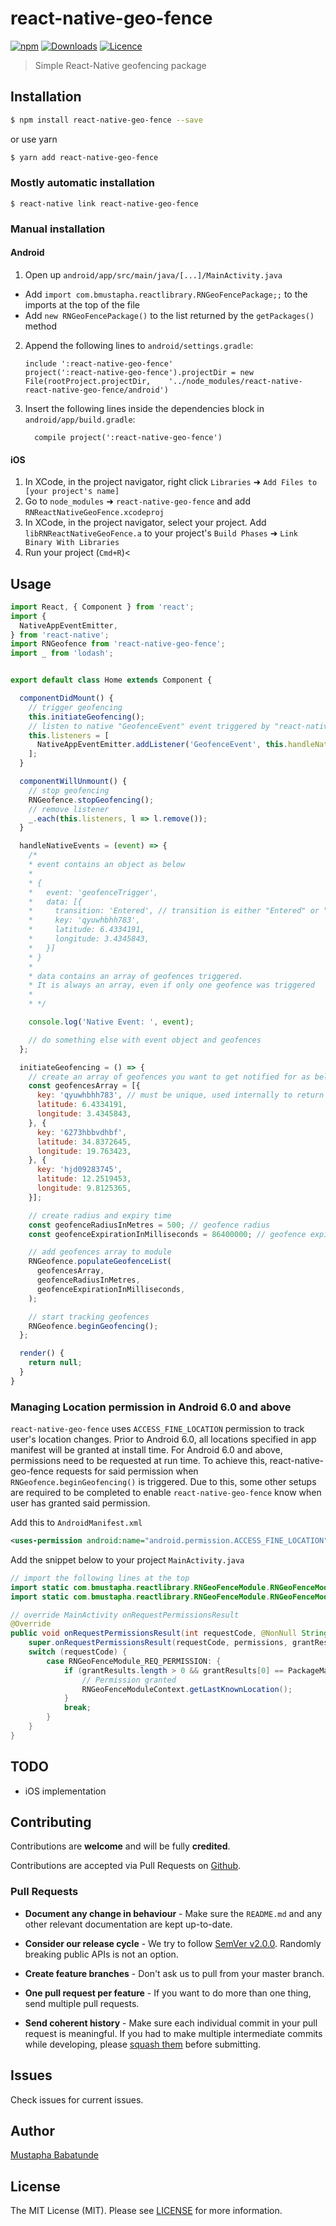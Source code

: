 
# react-native-geo-fence

[![npm](https://img.shields.io/npm/v/react-native-geo-fence.svg)](https://www.npmjs.com/package/react-native-geo-fence) [![Downloads](https://img.shields.io/npm/dt/react-native-geo-fence.svg)](https://www.npmjs.com/package/react-native-geo-fence) [![Licence](https://img.shields.io/npm/l/react-native-geo-fence.svg)](https://www.npmjs.com/package/react-native-geo-fence)

> Simple React-Native geofencing package

## Installation

``` bash
$ npm install react-native-geo-fence --save
```
or use yarn

``` bash
$ yarn add react-native-geo-fence
```

### Mostly automatic installation

`$ react-native link react-native-geo-fence`

### Manual installation

#### Android

1. Open up `android/app/src/main/java/[...]/MainActivity.java`
  - Add `import com.bmustapha.reactlibrary.RNGeoFencePackage;;` to the imports at the top of the file
  - Add `new RNGeoFencePackage()` to the list returned by the `getPackages()` method
2. Append the following lines to `android/settings.gradle`:
  	```
  	include ':react-native-geo-fence'
  	project(':react-native-geo-fence').projectDir = new File(rootProject.projectDir, 	'../node_modules/react-native-react-native-geo-fence/android')
  	```
3. Insert the following lines inside the dependencies block in `android/app/build.gradle`:
  	```
      compile project(':react-native-geo-fence')
  	```

#### iOS

1. In XCode, in the project navigator, right click `Libraries` ➜ `Add Files to [your project's name]`
2. Go to `node_modules` ➜ `react-native-geo-fence` and add `RNReactNativeGeoFence.xcodeproj`
3. In XCode, in the project navigator, select your project. Add `libRNReactNativeGeoFence.a` to your project's `Build Phases` ➜ `Link Binary With Libraries`
4. Run your project (`Cmd+R`)<


## Usage
```javascript
import React, { Component } from 'react';
import {
  NativeAppEventEmitter,
} from 'react-native';
import RNGeofence from 'react-native-geo-fence';
import _ from 'lodash';


export default class Home extends Component {

  componentDidMount() {
    // trigger geofencing
    this.initiateGeofencing();
    // listen to native "GeofenceEvent" event triggered by "react-native-geo-fence"
    this.listeners = [
      NativeAppEventEmitter.addListener('GeofenceEvent', this.handleNativeEvents),
    ];
  }

  componentWillUnmount() {
    // stop geofencing
    RNGeofence.stopGeofencing();
    // remove listener
    _.each(this.listeners, l => l.remove());
  }

  handleNativeEvents = (event) => {
    /*
    * event contains an object as below
    *
    * {
    *   event: 'geofenceTrigger',
    *   data: [{
    *     transition: 'Entered', // transition is either "Entered" or "Exited" explains if user entered or exited geofence
    *     key: 'qyuwhbhh783',
    *     latitude: 6.4334191,
    *     longitude: 3.4345843,
    *   }]
    * }
    *
    * data contains an array of geofences triggered.
    * It is always an array, even if only one geofence was triggered
    *
    * */

    console.log('Native Event: ', event);

    // do something else with event object and geofences
  };

  initiateGeofencing = () => {
    // create an array of geofences you want to get notified for as below
    const geofencesArray = [{
      key: 'qyuwhbhh783', // must be unique, used internally to return unique geofence
      latitude: 6.4334191,
      longitude: 3.4345843,
    }, {
      key: '6273hbbvdhbf',
      latitude: 34.8372645,
      longitude: 19.763423,
    }, {
      key: 'hjd09283745',
      latitude: 12.2519453,
      longitude: 9.8125365,
    }];

    // create radius and expiry time
    const geofenceRadiusInMetres = 500; // geofence radius
    const geofenceExpirationInMilliseconds = 86400000; // geofence expiration time

    // add geofences array to module
    RNGeofence.populateGeofenceList(
      geofencesArray,
      geofenceRadiusInMetres,
      geofenceExpirationInMilliseconds,
    );

    // start tracking geofences
    RNGeofence.beginGeofencing();
  };

  render() {
    return null;
  }
}
```

### Managing Location permission in Android 6.0 and above
`react-native-geo-fence` uses `ACCESS_FINE_LOCATION` permission to track user's location changes. 
Prior to Android 6.0, all locations specified in app manifest will be granted at install time. For Android 6.0 and above, permissions need to be requested at run time. To achieve this, react-native-geo-fence requests for said permission when `RNGeofence.beginGeofencing()` is triggered. Due to this, some other setups are required to be completed to enable `react-native-geo-fence` know when user has granted said permission.

Add this to `AndroidManifest.xml`
```xml
<uses-permission android:name="android.permission.ACCESS_FINE_LOCATION" />
```

Add the snippet below to your project `MainActivity.java`
```java
// import the following lines at the top
import static com.bmustapha.reactlibrary.RNGeoFenceModule.RNGeoFenceModuleContext;
import static com.bmustapha.reactlibrary.RNGeoFenceModule.RNGeoFenceModule_REQ_PERMISSION;

// override MainActivity onRequestPermissionsResult
@Override
public void onRequestPermissionsResult(int requestCode, @NonNull String[] permissions, @NonNull int[] grantResults) {
    super.onRequestPermissionsResult(requestCode, permissions, grantResults);
    switch (requestCode) {
        case RNGeoFenceModule_REQ_PERMISSION: {
            if (grantResults.length > 0 && grantResults[0] == PackageManager.PERMISSION_GRANTED){
                // Permission granted
                RNGeoFenceModuleContext.getLastKnownLocation();
            }
            break;
        }
    }
}
```

## TODO
- iOS implementation


## Contributing

Contributions are **welcome** and will be fully **credited**.

Contributions are accepted via Pull Requests on [Github](https://github.com/toystars/react-native-geo-fence).


### Pull Requests

- **Document any change in behaviour** - Make sure the `README.md` and any other relevant documentation are kept up-to-date.

- **Consider our release cycle** - We try to follow [SemVer v2.0.0](http://semver.org/). Randomly breaking public APIs is not an option.

- **Create feature branches** - Don't ask us to pull from your master branch.

- **One pull request per feature** - If you want to do more than one thing, send multiple pull requests.

- **Send coherent history** - Make sure each individual commit in your pull request is meaningful. If you had to make multiple intermediate commits while developing, please [squash them](http://www.git-scm.com/book/en/v2/Git-Tools-Rewriting-History#Changing-Multiple-Commit-Messages) before submitting.


## Issues

Check issues for current issues.

## Author

[Mustapha Babatunde](https://twitter.com/iAmToystars)
 

## License

The MIT License (MIT). Please see [LICENSE](LICENSE) for more information.
